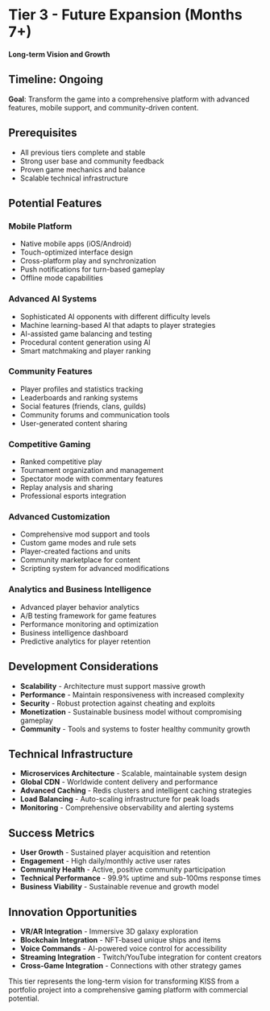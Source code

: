 # Tier 3 - Future Expansion (Months 7+)
**Long-term Vision and Growth**

## Timeline: Ongoing
**Goal**: Transform the game into a comprehensive platform with advanced features, mobile support, and community-driven content.

## Prerequisites
- All previous tiers complete and stable
- Strong user base and community feedback
- Proven game mechanics and balance
- Scalable technical infrastructure

## Potential Features

### Mobile Platform
- Native mobile apps (iOS/Android)
- Touch-optimized interface design
- Cross-platform play and synchronization
- Push notifications for turn-based gameplay
- Offline mode capabilities

### Advanced AI Systems
- Sophisticated AI opponents with different difficulty levels
- Machine learning-based AI that adapts to player strategies
- AI-assisted game balancing and testing
- Procedural content generation using AI
- Smart matchmaking and player ranking

### Community Features
- Player profiles and statistics tracking
- Leaderboards and ranking systems
- Social features (friends, clans, guilds)
- Community forums and communication tools
- User-generated content sharing

### Competitive Gaming
- Ranked competitive play
- Tournament organization and management
- Spectator mode with commentary features
- Replay analysis and sharing
- Professional esports integration

### Advanced Customization
- Comprehensive mod support and tools
- Custom game modes and rule sets
- Player-created factions and units
- Community marketplace for content
- Scripting system for advanced modifications

### Analytics and Business Intelligence
- Advanced player behavior analytics
- A/B testing framework for game features
- Performance monitoring and optimization
- Business intelligence dashboard
- Predictive analytics for player retention

## Development Considerations
- **Scalability** - Architecture must support massive growth
- **Performance** - Maintain responsiveness with increased complexity
- **Security** - Robust protection against cheating and exploits
- **Monetization** - Sustainable business model without compromising gameplay
- **Community** - Tools and systems to foster healthy community growth

## Technical Infrastructure
- **Microservices Architecture** - Scalable, maintainable system design
- **Global CDN** - Worldwide content delivery and performance
- **Advanced Caching** - Redis clusters and intelligent caching strategies
- **Load Balancing** - Auto-scaling infrastructure for peak loads
- **Monitoring** - Comprehensive observability and alerting systems

## Success Metrics
- **User Growth** - Sustained player acquisition and retention
- **Engagement** - High daily/monthly active user rates
- **Community Health** - Active, positive community participation
- **Technical Performance** - 99.9% uptime and sub-100ms response times
- **Business Viability** - Sustainable revenue and growth model

## Innovation Opportunities
- **VR/AR Integration** - Immersive 3D galaxy exploration
- **Blockchain Integration** - NFT-based unique ships and items
- **Voice Commands** - AI-powered voice control for accessibility
- **Streaming Integration** - Twitch/YouTube integration for content creators
- **Cross-Game Integration** - Connections with other strategy games

This tier represents the long-term vision for transforming KISS from a portfolio project into a comprehensive gaming platform with commercial potential.
